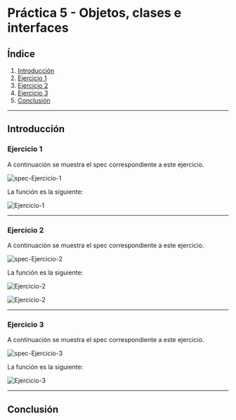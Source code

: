 # Práctica 5 - Objetos, clases e interfaces


## Índice

1. [Introducción](#id1)
2. [Ejercicio 1](#id2)
2. [Ejercicio 2](#id3)
3. [Ejercicio 3](#id4)
4. [Conclusión](#id10)


---------------------

## Introducción<a name="id1"></a>


### Ejercicio 1<a name="id2"></a>


A continuación se muestra el spec correspondiente a este ejercicio.

![spec-Ejercicio-1](img/spec_ej1.png)

La función es la siguiente:

![Ejercicio-1](img/ej1.png)

---------------------

### Ejercicio 2<a name="id3"></a>


A continuación se muestra el spec correspondiente a este ejercicio.

![spec-Ejercicio-2](img/spec_ej2.png)

La función es la siguiente:

![Ejercicio-2](img/ej2_1.png)

![Ejercicio-2](img/ej2_2.png)

---------------------

### Ejercicio 3<a name="id4"></a>

A continuación se muestra el spec correspondiente a este ejercicio.

![spec-Ejercicio-3](img/spec_ej3.png)

La función es la siguiente:

![Ejercicio-3](img/ej3.png)

---------------------


## Conclusión<a name="id10"></a>


